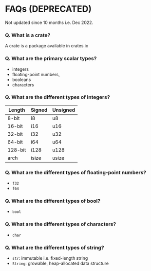 # FAQs (DEPRECATED)

Not updated since 10 months i.e. Dec 2022.

### Q. What is a crate?

A crate is a package available in crates.io

### Q. What are the primary scalar types?

- integers
- floating-point numbers,
- booleans
- characters

### Q. What are the different types of integers?

| Length  | Signed | Unsigned |
| ------- | ------ | -------- |
| 8-bit   | i8     | u8       |
| 16-bit  | i16    | u16      |
| 32-bit  | i32    | u32      |
| 64-bit  | i64    | u64      |
| 128-bit | i128   | u128     |
| arch    | isize  | usize    |

### Q. What are the different types of floating-point numbers?

- `f32`
- `f64`

### Q. What are the different types of bool?

- `bool`

### Q. What are the different types of characters?

- `char`

### Q. What are the different types of string?

- `str`: immutable i.e. fixed-length string
- `String`: growable, heap-allocated data structure
